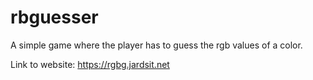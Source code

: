 # rbguesser
A simple game where the player has to guess the rgb values of a color. 

Link to website: https://rgbg.jardsit.net
